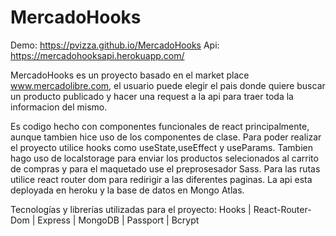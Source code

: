 # MercadoHooks
Demo: https://pvizza.github.io/MercadoHooks
Api: https://mercadohooksapi.herokuapp.com/

MercadoHooks es un proyecto basado en el market place www.mercadolibre.com, el usuario puede elegir el pais donde quiere buscar un producto publicado y hacer
una request a la api para traer toda la informacion del mismo.


Es codigo hecho con componentes funcionales de react principalmente, aunque tambien hice uso de los componentes de clase. Para poder realizar el proyecto utilice hooks como useState,useEffect y useParams.
Tambien hago uso de localstorage para enviar los productos selecionados al carrito de compras y para el maquetado use el preprosesador Sass. Para las rutas utilice react router dom para redirigir a las diferentes paginas.
La api esta deployada en heroku y la base de datos en Mongo Atlas.

Tecnologías y librerías utilizadas para el proyecto: Hooks | React-Router-Dom | Express | MongoDB | Passport | Bcrypt

 
